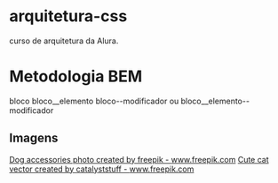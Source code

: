 # arquitetura-css
curso de arquitetura da Alura. 

# Metodologia BEM

bloco
bloco__elemento
bloco--modificador
ou
bloco__elemento--modificador

## Imagens
<a href='https://www.freepik.com/photos/dog-accessories'>Dog accessories photo created by freepik - www.freepik.com</a>
<a href='https://www.freepik.com/vectors/cute-cat'>Cute cat vector created by catalyststuff - www.freepik.com</a>